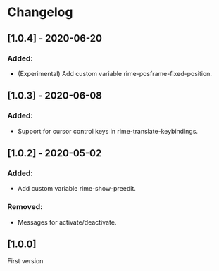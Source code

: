 # Changelog

## [1.0.4] - 2020-06-20
### Added:
- (Experimental) Add custom variable rime-posframe-fixed-position.

## [1.0.3] - 2020-06-08

### Added:
- Support for cursor control keys in rime-translate-keybindings.

## [1.0.2] - 2020-05-02

### Added:
- Add custom variable rime-show-preedit.

### Removed:
- Messages for activate/deactivate.

## [1.0.0] 

First version
